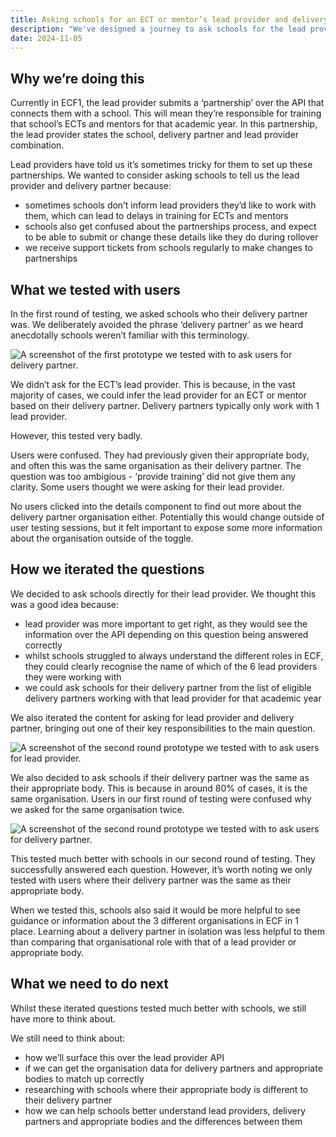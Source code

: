 ```yaml
---
title: Asking schools for an ECT or mentor’s lead provider and delivery partner
description: "We've designed a journey to ask schools for the lead provider and delivery partner for their ECT or mentor."
date: 2024-11-05
---
```


## Why we’re doing this

Currently in ECF1, the lead provider submits a ‘partnership’ over the API that connects them with a school. This will mean they’re responsible for training that school’s ECTs and mentors for that academic year. In this partnership, the lead provider states the school, delivery partner and lead provider combination.

Lead providers have told us it’s sometimes tricky for them to set up these partnerships. We wanted to consider asking schools to tell us the lead provider and delivery partner because:

- sometimes schools don’t inform lead providers they’d like to work with them, which can lead to delays in training for ECTs and mentors
- schools also get confused about the partnerships process, and expect to be able to submit or change these details like they do during rollover
- we receive support tickets from schools regularly to make changes to partnerships

## What we tested with users

In the first round of testing, we asked schools who their delivery partner was. We deliberately avoided the phrase ‘delivery partner’ as we heard anecdotally schools weren’t familiar with this terminology.

![A screenshot of the first prototype we tested with to ask users for delivery partner.](/ecf-v2/asking-for-lead-provider-and-delivery-partner/screenshot1.png)

We didn’t ask for the ECT’s lead provider. This is because, in the vast majority of cases, we could infer the lead provider for an ECT or mentor based on their delivery partner. Delivery partners typically only work with 1 lead provider.

However, this tested very badly.

Users were confused. They had previously given their appropriate body, and often this was the same organisation as their delivery partner. The question was too ambigious - ‘provide training’ did not give them any clarity. Some users thought we were asking for their lead provider.

No users clicked into the details component to find out more about the delivery partner organisation either. Potentially this would change outside of user testing sessions, but it felt important to expose some more information about the organisation outside of the toggle.

## How we iterated the questions

We decided to ask schools directly for their lead provider. We thought this was a good idea because:

- lead provider was more important to get right, as they would see the information over the API depending on this question being answered correctly
- whilst schools struggled to always understand the different roles in ECF, they could clearly recognise the name of which of the 6 lead providers they were working with
- we could ask schools for their delivery partner from the list of eligible delivery partners working with that lead provider for that academic year

We also iterated the content for asking for lead provider and delivery partner, bringing out one of their key responsibilities to the main question.

![A screenshot of the second round prototype we tested with to ask users for lead provider.](/ecf-v2/asking-for-lead-provider-and-delivery-partner/screenshot2.png)

We also decided to ask schools if their delivery partner was the same as their appropriate body. This is because in around 80% of cases, it is the same organisation. Users in our first round of testing were confused why we asked for the same organisation twice.

![A screenshot of the second round prototype we tested with to ask users for delivery partner.](/ecf-v2/asking-for-lead-provider-and-delivery-partner/screenshot3.png)

This tested much better with schools in our second round of testing. They successfully answered each question. However, it’s worth noting we only tested with users where their delivery partner was the same as their appropriate body.

When we tested this, schools also said it would be more helpful to see guidance or information about the 3 different organisations in ECF in 1 place. Learning about a delivery partner in isolation was less helpful to them than comparing that organisational role with that of a lead provider or appropriate body.

## What we need to do next

Whilst these iterated questions tested much better with schools, we still have more to think about.

We still need to think about:

- how we’ll surface this over the lead provider API
- if we can get the organisation data for delivery partners and appropriate bodies to match up correctly
- researching with schools where their appropriate body is different to their delivery partner
- how we can help schools better understand lead providers, delivery partners and appropriate bodies and the differences between them
